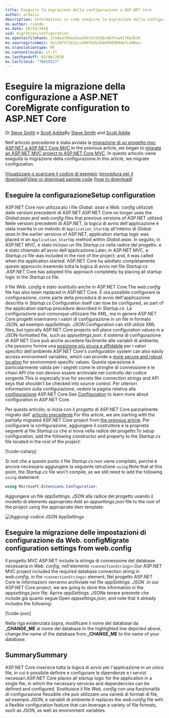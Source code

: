 ```yaml
---
title: Eseguire la migrazione della configurazione a ASP.NET Core
author: ardalis
description: Informazioni su come eseguire la migrazione della configurazione da un progetto MVC ASP.NET a un progetto MVC ASP.NET Core.
ms.author: riande
ms.date: 10/14/2016
uid: migration/configuration
ms.openlocfilehash: 2c50ea768a42aa38d14c55d8c403fea4176b3650
ms.sourcegitcommit: 9a129f5f3e31cc449742b164d5004894bfca90aa
ms.translationtype: MT
ms.contentlocale: it-IT
ms.lasthandoff: 03/06/2020
ms.locfileid: "78659327"
---
```

# <a name="migrate-configuration-to-aspnet-core"></a><span data-ttu-id="d778f-103">Eseguire la migrazione della configurazione a ASP.NET Core</span><span class="sxs-lookup"><span data-stu-id="d778f-103">Migrate configuration to ASP.NET Core</span></span>

<span data-ttu-id="d778f-104">Di [Steve Smith](https://ardalis.com/) e [Scott Addie](https://scottaddie.com)</span><span class="sxs-lookup"><span data-stu-id="d778f-104">By [Steve Smith](https://ardalis.com/) and [Scott Addie](https://scottaddie.com)</span></span>

<span data-ttu-id="d778f-105">Nell'articolo precedente è stata avviata la [migrazione di un progetto mvc ASP.NET a ASP.NET Core MVC](xref:migration/mvc).</span><span class="sxs-lookup"><span data-stu-id="d778f-105">In the previous article, we began to [migrate an ASP.NET MVC project to ASP.NET Core MVC](xref:migration/mvc).</span></span> <span data-ttu-id="d778f-106">In questo articolo viene eseguita la migrazione della configurazione.</span><span class="sxs-lookup"><span data-stu-id="d778f-106">In this article, we migrate configuration.</span></span>

<span data-ttu-id="d778f-107">[Visualizzare o scaricare il codice di esempio](https://github.com/dotnet/AspNetCore.Docs/tree/master/aspnetcore/migration/configuration/samples) ([procedura per il download](xref:index#how-to-download-a-sample))</span><span class="sxs-lookup"><span data-stu-id="d778f-107">[View or download sample code](https://github.com/dotnet/AspNetCore.Docs/tree/master/aspnetcore/migration/configuration/samples) ([how to download](xref:index#how-to-download-a-sample))</span></span>

## <a name="setup-configuration"></a><span data-ttu-id="d778f-108">Eseguire la configurazione</span><span class="sxs-lookup"><span data-stu-id="d778f-108">Setup configuration</span></span>

<span data-ttu-id="d778f-109">ASP.NET Core non utilizza più i file *Global. asax* e *Web. config* utilizzati dalle versioni precedenti di ASP.NET.</span><span class="sxs-lookup"><span data-stu-id="d778f-109">ASP.NET Core no longer uses the *Global.asax* and *web.config* files that previous versions of ASP.NET utilized.</span></span> <span data-ttu-id="d778f-110">Nelle versioni precedenti di ASP.NET, la logica di avvio dell'applicazione è stata inserita in un metodo di `Application_StartUp` all'interno di *Global. asax*.</span><span class="sxs-lookup"><span data-stu-id="d778f-110">In the earlier versions of ASP.NET, application startup logic was placed in an `Application_StartUp` method within *Global.asax*.</span></span> <span data-ttu-id="d778f-111">In seguito, in ASP.NET MVC, è stato incluso un file *Startup.cs* nella radice del progetto. e è stato chiamato all'avvio dell'applicazione.</span><span class="sxs-lookup"><span data-stu-id="d778f-111">Later, in ASP.NET MVC, a *Startup.cs* file was included in the root of the project; and, it was called when the application started.</span></span> <span data-ttu-id="d778f-112">ASP.NET Core ha adottato completamente questo approccio inserendo tutta la logica di avvio nel file *Startup.cs* .</span><span class="sxs-lookup"><span data-stu-id="d778f-112">ASP.NET Core has adopted this approach completely by placing all startup logic in the *Startup.cs* file.</span></span>

<span data-ttu-id="d778f-113">Il file *Web. config* è stato sostituito anche in ASP.NET Core.</span><span class="sxs-lookup"><span data-stu-id="d778f-113">The *web.config* file has also been replaced in ASP.NET Core.</span></span> <span data-ttu-id="d778f-114">È ora possibile configurare la configurazione, come parte della procedura di avvio dell'applicazione descritta in *Startup.cs*.</span><span class="sxs-lookup"><span data-stu-id="d778f-114">Configuration itself can now be configured, as part of the application startup procedure described in *Startup.cs*.</span></span> <span data-ttu-id="d778f-115">La configurazione può comunque utilizzare file XML, ma in genere ASP.NET Core progetti inseriranno i valori di configurazione in un file in formato JSON, ad esempio *appSettings. JSON*.</span><span class="sxs-lookup"><span data-stu-id="d778f-115">Configuration can still utilize XML files, but typically ASP.NET Core projects will place configuration values in a JSON-formatted file, such as *appsettings.json*.</span></span> <span data-ttu-id="d778f-116">Il sistema di configurazione di ASP.NET Core può anche accedere facilmente alle variabili di ambiente, che possono fornire una [posizione più sicura e affidabile](xref:security/app-secrets) per i valori specifici dell'ambiente.</span><span class="sxs-lookup"><span data-stu-id="d778f-116">ASP.NET Core's configuration system can also easily access environment variables, which can provide a [more secure and robust location](xref:security/app-secrets) for environment-specific values.</span></span> <span data-ttu-id="d778f-117">Questa operazione è particolarmente valida per i segreti come le stringhe di connessione e le chiavi API che non devono essere archiviate nel controllo del codice sorgente.</span><span class="sxs-lookup"><span data-stu-id="d778f-117">This is especially true for secrets like connection strings and API keys that shouldn't be checked into source control.</span></span> <span data-ttu-id="d778f-118">Per ulteriori informazioni sulla configurazione, vedere la pagina relativa alla [configurazione](xref:fundamentals/configuration/index) ASP.NET Core.</span><span class="sxs-lookup"><span data-stu-id="d778f-118">See [Configuration](xref:fundamentals/configuration/index) to learn more about configuration in ASP.NET Core.</span></span>

<span data-ttu-id="d778f-119">Per questo articolo, si inizia con il progetto di ASP.NET Core parzialmente migrato dall' [articolo precedente](xref:migration/mvc).</span><span class="sxs-lookup"><span data-stu-id="d778f-119">For this article, we are starting with the partially migrated ASP.NET Core project from [the previous article](xref:migration/mvc).</span></span> <span data-ttu-id="d778f-120">Per configurare la configurazione, aggiungere il costruttore e la proprietà seguenti al file *Startup.cs* che si trova nella radice del progetto:</span><span class="sxs-lookup"><span data-stu-id="d778f-120">To setup configuration, add the following constructor and property to the *Startup.cs* file located in the root of the project:</span></span>

[!code-csharp[](configuration/samples/WebApp1/src/WebApp1/Startup.cs?range=11-16)]

<span data-ttu-id="d778f-121">Si noti che a questo punto il file *Startup.cs* non viene compilato, perché è ancora necessario aggiungere la seguente istruzione `using`:</span><span class="sxs-lookup"><span data-stu-id="d778f-121">Note that at this point, the *Startup.cs* file won't compile, as we still need to add the following `using` statement:</span></span>

```csharp
using Microsoft.Extensions.Configuration;
```

<span data-ttu-id="d778f-122">Aggiungere un file *appSettings. JSON* alla radice del progetto usando il modello di elemento appropriato:</span><span class="sxs-lookup"><span data-stu-id="d778f-122">Add an *appsettings.json* file to the root of the project using the appropriate item template:</span></span>

![Aggiungi codice JSON AppSettings](configuration/_static/add-appsettings-json.png)

## <a name="migrate-configuration-settings-from-webconfig"></a><span data-ttu-id="d778f-124">Eseguire la migrazione delle impostazioni di configurazione da Web. config</span><span class="sxs-lookup"><span data-stu-id="d778f-124">Migrate configuration settings from web.config</span></span>

<span data-ttu-id="d778f-125">Il progetto MVC ASP.NET include la stringa di connessione del database necessaria in *Web. config*, nell'elemento `<connectionStrings>`.</span><span class="sxs-lookup"><span data-stu-id="d778f-125">Our ASP.NET MVC project included the required database connection string in *web.config*, in the `<connectionStrings>` element.</span></span> <span data-ttu-id="d778f-126">Nel progetto ASP.NET Core le informazioni verranno archiviate nel file *appSettings. JSON* .</span><span class="sxs-lookup"><span data-stu-id="d778f-126">In our ASP.NET Core project, we are going to store this information in the *appsettings.json* file.</span></span> <span data-ttu-id="d778f-127">Aprire *appSettings. JSON*e tenere presente che include già quanto segue:</span><span class="sxs-lookup"><span data-stu-id="d778f-127">Open *appsettings.json*, and note that it already includes the following:</span></span>

[!code-json[](../migration/configuration/samples/WebApp1/src/WebApp1/appsettings.json?highlight=4)]

<span data-ttu-id="d778f-128">Nella riga evidenziata sopra, modificare il nome del database da **_CHANGE_ME** al nome del database.</span><span class="sxs-lookup"><span data-stu-id="d778f-128">In the highlighted line depicted above, change the name of the database from **_CHANGE_ME** to the name of your database.</span></span>

## <a name="summary"></a><span data-ttu-id="d778f-129">Summary</span><span class="sxs-lookup"><span data-stu-id="d778f-129">Summary</span></span>

<span data-ttu-id="d778f-130">ASP.NET Core inserisce tutta la logica di avvio per l'applicazione in un unico file, in cui è possibile definire e configurare le dipendenze e i servizi necessari.</span><span class="sxs-lookup"><span data-stu-id="d778f-130">ASP.NET Core places all startup logic for the application in a single file, in which the necessary services and dependencies can be defined and configured.</span></span> <span data-ttu-id="d778f-131">Sostituisce il file *Web. config* con una funzionalità di configurazione flessibile che può utilizzare una varietà di formati di file, ad esempio JSON, e variabili di ambiente.</span><span class="sxs-lookup"><span data-stu-id="d778f-131">It replaces the *web.config* file with a flexible configuration feature that can leverage a variety of file formats, such as JSON, as well as environment variables.</span></span>
